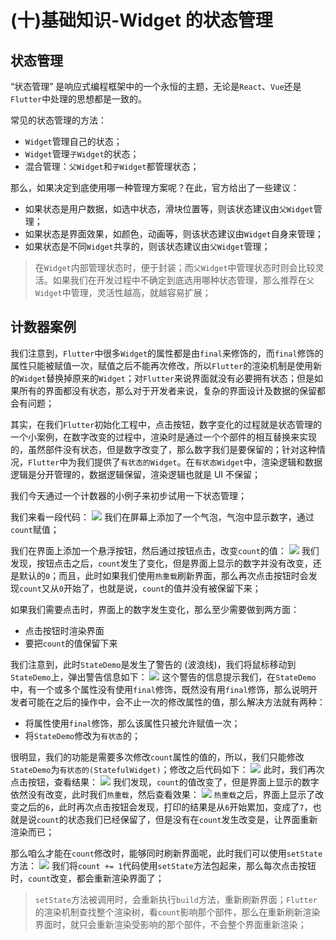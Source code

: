 # (十)基础知识-Widget 的状态管理

## 状态管理

“状态管理” 是响应式编程框架中的一个永恒的主题，无论是`React`、`Vue`还是`Flutter`中处理的思想都是一致的。

常见的状态管理的方法：

- `Widget`管理自己的状态；
- `Widget`管理`子Widget`的状态；
- 混合管理：`父Widget`和`子Widget`都管理状态；

那么，如果决定到底使用哪一种管理方案呢？在此，官方给出了一些建议：

- 如果状态是用户数据，如选中状态，滑块位置等，则该状态建议由`父Widget`管理；
- 如果状态是界面效果，如颜色，动画等，则该状态建议由`Widget`自身来管理；
- 如果状态是不同`Widget`共享的，则该状态建议由`父Widget`管理；

> 在`Widget`内部管理状态时，便于封装；而`父Widget`中管理状态时则会比较灵活。如果我们在开发过程中不确定到底选用哪种状态管理，那么推荐在`父Widget`中管理，灵活性越高，就越容易扩展；

## 计数器案例

我们注意到，`Flutter`中很多`Widget`的属性都是由`final`来修饰的，而`final`修饰的属性只能被赋值一次，赋值之后不能再次修改，所以`Flutter`的渲染机制是使用新的`Widget`替换掉原来的`Widget`；对`Flutter`来说界面就没有必要拥有状态；但是如果所有的界面都没有状态，那么对于开发者来说，复杂的界面设计及数据的保留都会有问题；

其实，在我们`Flutter`初始化工程中，点击按钮，数字变化的过程就是状态管理的一个小案例，在数字改变的过程中，渲染时是通过一个个部件的相互替换来实现的，虽然部件没有状态，但是数字改变了，那么数字我们是要保留的；针对这种情况，`Flutter`中为我们提供了`有状态的Widget`。在`有状态Widget`中，渲染逻辑和数据逻辑是分开管理的，数据逻辑保留，渲染逻辑也就是 UI 不保留；

我们今天通过一个计数器的小例子来初步试用一下状态管理；

我们来看一段代码： ![](./static/94599242e7234a66885a0e7196e2cc89~tplv-k3u1fbpfcp-zoom-in-crop-mark-1512-0-0-0.png) 我们在屏幕上添加了一个气泡，气泡中显示数字，通过`count`赋值；

我们在界面上添加一个悬浮按钮，然后通过按钮点击，改变`count`的值： ![](./static/7936a6a5080c4fd68036826f4768ed7e~tplv-k3u1fbpfcp-zoom-in-crop-mark-1512-0-0-0.png) 我们发现，按钮点击之后，`count`发生了变化，但是界面上显示的数字并没有改变，还是默认的`0`；而且，此时如果我们使用`热重载`刷新界面，那么再次点击按钮时会发现`count`又从`0`开始了，也就是说，`count`的值并没有被保留下来；

如果我们需要点击时，界面上的数字发生变化，那么至少需要做到两方面：

- 点击按钮时渲染界面
- 要把`count`的值保留下来

我们注意到，此时`StateDemo`是发生了警告的 (波浪线)，我们将鼠标移动到`StateDemo`上，弹出警告信息如下： ![](./static/609d16c9919640f9b610118718948d95~tplv-k3u1fbpfcp-zoom-in-crop-mark-1512-0-0-0.png) 这个警告的信息提示我们，在`StateDemo`中，有一个或多个属性没有使用`final`修饰，既然没有用`final`修饰，那么说明开发者可能在之后的操作中，会不止一次的修改属性的值，那么解决方法就有两种：

- 将属性使用`final`修饰，那么该属性只被允许赋值一次；
- 将`StateDemo`修改为`有状态`的；

很明显，我们的功能是需要多次修改`count`属性的值的，所以，我们只能修改`StateDemo`为`有状态的(StatefulWidget)`；修改之后代码如下： ![](./static/9cfb81f3d15b4cb7a032c70cb5fe7b00~tplv-k3u1fbpfcp-zoom-in-crop-mark-1512-0-0-0.png) 此时，我们再次点击按钮，查看结果： ![](./static/d88cfbff5c16420a93f605d950667a33~tplv-k3u1fbpfcp-zoom-in-crop-mark-1512-0-0-0.png) 我们发现，`count`的值改变了，但是界面上显示的数字依然没有改变，此时我们`热重载`，然后查看效果： ![](./static/e7a9fdeaf5174105b8fe2d2a6cb2ecd5~tplv-k3u1fbpfcp-zoom-in-crop-mark-1512-0-0-0.png) `热重载`之后，界面上显示了改变之后的`6`，此时再次点击按钮会发现，打印的结果是从`6`开始累加，变成了`7`，也就是说`count`的状态我们已经保留了，但是没有在`count`发生改变是，让界面重新渲染而已；

那么咱么才能在`count`修改时，能够同时刷新界面呢，此时我们可以使用`setState`方法： ![](./static/44433fa3ae7a490797a6ea8e9e78c02b~tplv-k3u1fbpfcp-zoom-in-crop-mark-1512-0-0-0.png) 我们将`count += 1`代码使用`setState`方法包起来，那么每次点击按钮时，`count`改变，都会重新渲染界面了；

> `setState`方法被调用时，会重新执行`build`方法，重新刷新界面；`Flutter`的渲染机制查找整个渲染树，看`count`影响那个部件，那么在重新刷新渲染界面时，就只会重新渲染受影响的那个部件，不会整个界面重新渲染；
